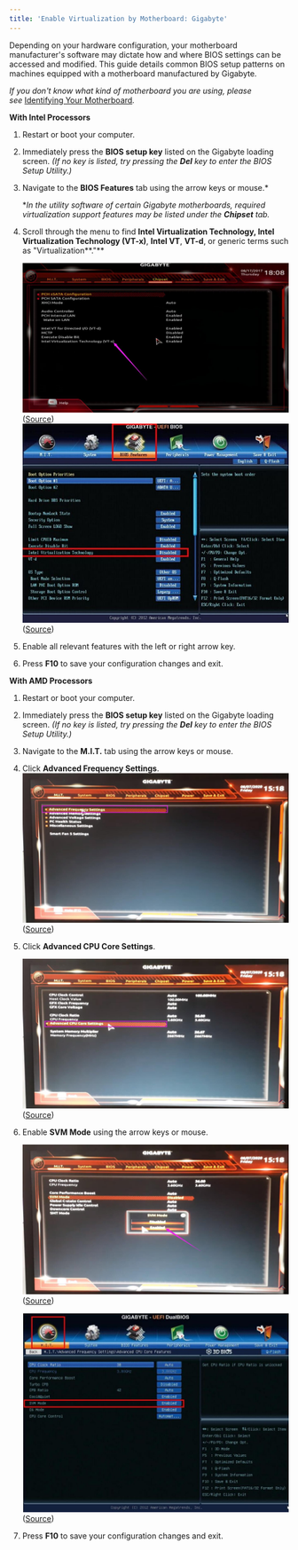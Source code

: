 ```yaml
---
title: 'Enable Virtualization by Motherboard: Gigabyte'
---
```


Depending on your hardware configuration, your motherboard manufacturer's software may dictate how and where BIOS
settings can be accessed and modified. This guide details common BIOS setup patterns on machines equipped with a
motherboard manufactured by Gigabyte.

*If you don't know what kind of motherboard you are using, please
see* [Identifying Your Motherboard](/docs/Guides/Your-PC/280-identifying-your-motherboard)_._

**With Intel Processors**

1. Restart or boot your computer.
2. Immediately press the **BIOS setup key** listed on the Gigabyte loading screen. _(If no key is listed, try pressing
   the **Del** key to enter the BIOS Setup Utility.)_
3. Navigate to the **BIOS Features** tab using the arrow keys or mouse.\*

   \*_In the utility software of certain Gigabyte motherboards, required virtualization support features may be listed
   under the **Chipset** tab._

4. Scroll through the menu to find **Intel Virtualization Technology, Intel Virtualization Technology (VT-x)**, **Intel
   VT**, **VT-d**, or generic terms such as "Virtualization\*\*."\*\*

   ![](./content/images/Guides/Your-PC/Enable-Virtualization-by-Motherboard-Gigabyte-1.png)([Source](https://www.ldplayer.net/blog/enable-virtualization-technology-on-gigabyte-computer-and-motherboard.html))
   ![](./content/images/Guides/Your-PC/Enable-Virtualization-by-Motherboard-Gigabyte-2.png)([Source](https://www.ldplayer.net/blog/enable-virtualization-technology-on-gigabyte-computer-and-motherboard.html))

5. Enable all relevant features with the left or right arrow key.
6. Press **F10** to save your configuration changes and exit.

**With AMD Processors**

1. Restart or boot your computer.
2. Immediately press the **BIOS setup key** listed on the Gigabyte loading screen. _(If no key is listed, try pressing
   the **Del** key to enter the BIOS Setup Utility.)_
3. Navigate to the **M.I.T.** tab using the arrow keys or mouse.
4. Click **Advanced Frequency Settings**.
   ![](./content/images/Guides/Your-PC/Enable-Virtualization-by-Motherboard-Gigabyte-3.png)([Source](https://www.ldplayer.net/blog/enable-virtualization-technology-on-gigabyte-computer-and-motherboard.html))
5. Click **Advanced CPU Core Settings**.

   ![](./content/images/Guides/Your-PC/Enable-Virtualization-by-Motherboard-Gigabyte-4.png)([Source](https://www.ldplayer.net/blog/enable-virtualization-technology-on-gigabyte-computer-and-motherboard.html))

6. Enable **SVM Mode** using the arrow keys or mouse.

   ![](./content/images/Guides/Your-PC/Enable-Virtualization-by-Motherboard-Gigabyte-5.png)([Source](https://www.ldplayer.net/blog/enable-virtualization-technology-on-gigabyte-computer-and-motherboard.html))

   ![](./content/images/Guides/Your-PC/Enable-Virtualization-by-Motherboard-Gigabyte-6.png)([Source](https://www.ldplayer.net/blog/enable-virtualization-technology-on-gigabyte-computer-and-motherboard.html))

7. Press **F10** to save your configuration changes and exit.
